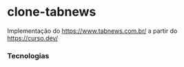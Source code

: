 # clone-tabnews
Implementação do https://www.tabnews.com.br/ a partir do https://curso.dev/

### Tecnologias
